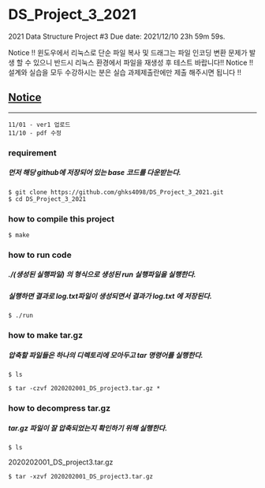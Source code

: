 # DS_Project_3_2021
2021 Data Structure Project #3
Due date: 2021/12/10 23h 59m 59s.

Notice !! 윈도우에서 리눅스로 단순 파일 복사 및 드래그는 파일 인코딩 변환 문제가 발생 할 수 있으니
반드시 리눅스 환경에서 파일을 재생성 후 테스트 바랍니다!!
Notice !! 설계와 실습을 모두 수강하시는 분은 실습 과제제출란에만 제출 해주시면 됩니다 !!

## <u>**Notice**</u>
--------------------------

```
11/01 - ver1 업로드
11/10 - pdf 수정
```


### requirement
##### 먼저 해당 github에 저장되어 있는 base 코드를 다운받는다.
```
$ git clone https://github.com/ghks4098/DS_Project_3_2021.git
$ cd DS_Project_3_2021
```

### how to compile this project
```
$ make
```

### how to run code
##### ./(생성된 실행파일) 의 형식으로 생성된 run 실행파일을 실행한다.
##### 실행하면 결과로 log.txt파일이 생성되면서 결과가 log.txt 에 저장된다. 
```
$ ./run
```

### how to make tar.gz
##### 압축할 파일들은 하나의 디렉토리에 모아두고 tar 명령어를 실행한다.
```
$ ls
```
```
$ tar -czvf 2020202001_DS_project3.tar.gz *
```

### how to decompress tar.gz
##### tar.gz 파일이 잘 압축되었는지 확인하기 위해 실행한다.
```
$ ls
```
2020202001_DS_project3.tar.gz

```
$ tar -xzvf 2020202001_DS_project3.tar.gz
```


